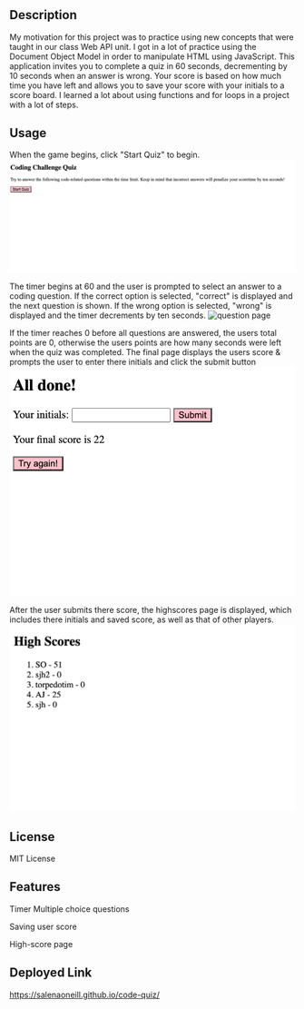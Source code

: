 # <Code-Quiz>

## Description

My motivation for this project was to practice using new concepts that were taught in our class Web API unit. I got in a lot of practice using the Document Object Model in order to manipulate HTML using JavaScript. This application invites you to complete a quiz in 60 seconds, decrementing by 10 seconds when an answer is wrong. Your score is based on how much time you have left and allows you to save your score with your initials to a score board. I learned a lot about using functions and for loops in a project with a lot of steps. 

## Usage

When the game begins, click "Start Quiz" to begin.
![intro page](assets/images/intro_page.png)

The timer begins at 60 and the user is prompted to select an answer to a coding question. If the correct option is selected, "correct" is displayed and the next question is shown. If the wrong option is selected, "wrong" is displayed and the timer decrements by ten seconds. 
![question page](assets/images/question_page)

If the timer reaches 0 before all questions are answered, the users total points are 0, otherwise the users points are how many seconds were left when the quiz was completed. The final page displays the users score & prompts the user to enter there initials and click the submit button
![game over page](assets/images/game_over.png)

After the user submits there score, the highscores page is displayed, which includes there initials and saved score, as well as that of other players.
![high score page](assets/images/high_scores.png)

## License

MIT License

## Features

Timer
Multiple choice questions

Saving user score

High-score page

## Deployed Link
https://salenaoneill.github.io/code-quiz/
